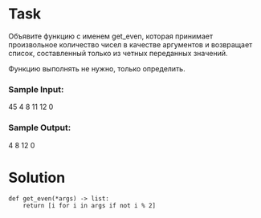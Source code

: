 # Task

Объявите функцию с именем get_even, которая принимает произвольное количество чисел в качестве аргументов и возвращает список, составленный только из четных переданных значений.

Функцию выполнять не нужно, только определить.

### Sample Input:

45 4 8 11 12 0

### Sample Output:

4 8 12 0

# Solution
```
def get_even(*args) -> list:
    return [i for i in args if not i % 2]
```